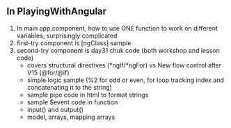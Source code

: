 ## In PlayingWithAngular
1) In main app.component, how to use ONE function to work on different variables, surprisingly complicated <br>
2) first-try component is [ngClass] sample
3) second-try component is day31 chuk code (both workshop and lesson code)
    - covers structural directives (*ngIf/*ngFor) vs New flow control after V15 (@for/@if)
    - simple logic sample (%2 for odd or even, for loop tracking index and concatenating it to the string)
    - sample pipe code in html to format strings
    - sample $event code in function
    - input() and output()
    - model, arrays, mapping arrays
